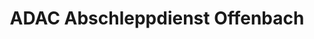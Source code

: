 ---
title: "ADAC Abschleppdienst Offenbach"
url: /offenbach-am-main/adac-abschleppdienst-offenbach/
shop: Autowerkstatt
---